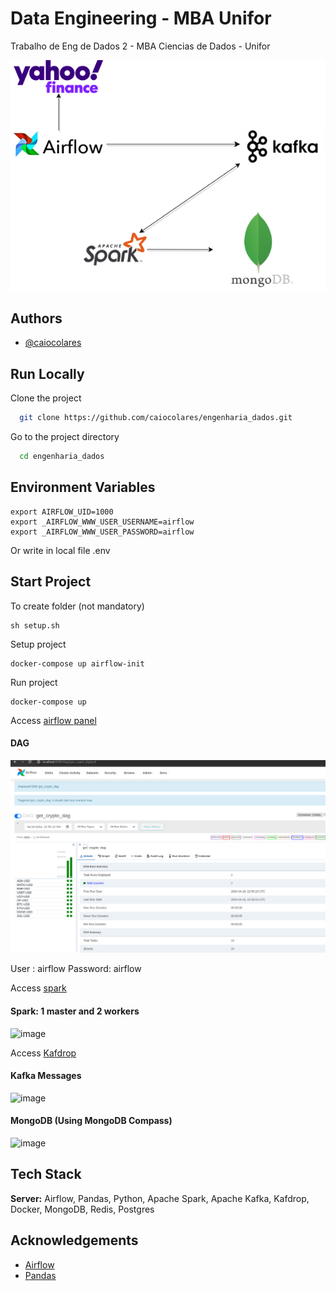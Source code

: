 
# Data Engineering - MBA Unifor 
Trabalho de Eng de Dados 2 - MBA Ciencias de Dados - Unifor


![image](https://github.com/caiocolares/engenharia_dados/blob/7546aba3bd367075dbcf7c90e162d2d578008c72/assets/diagrama.png)

## Authors

- [@caiocolares](https://www.github.com/caiocolares)



## Run Locally

Clone the project

```bash
  git clone https://github.com/caiocolares/engenharia_dados.git
```

Go to the project directory

```bash
  cd engenharia_dados
```



## Environment Variables

```
export AIRFLOW_UID=1000
export _AIRFLOW_WWW_USER_USERNAME=airflow
export _AIRFLOW_WWW_USER_PASSWORD=airflow
```
Or write in local file .env


## Start Project 

To create folder (not mandatory)
```
sh setup.sh
```

Setup project
```
docker-compose up airflow-init
```

Run project
```
docker-compose up 
```


Access [airflow panel](http://localhost:8080)
#### DAG
![image](https://github.com/caiocolares/engenharia_dados/blob/7546aba3bd367075dbcf7c90e162d2d578008c72/assets/airfow.png)

User : airflow
Password: airflow

Access [spark](http://localhost:8888)

#### Spark: 1 master and 2 workers
![image](https://github.com/caiocolares/engenharia_dados/assets/26276218/e50628a5-d4f7-4259-9754-1c5b2c5d9593)


Access [Kafdrop](http://localhost:19000) 

#### Kafka Messages
![image](https://github.com/caiocolares/engenharia_dados/assets/26276218/e50628a5-d4f7-4259-9754-1c5b2c5d9593)

#### MongoDB (Using MongoDB Compass)
![image](https://github.com/caiocolares/engenharia_dados/assets/26276218/e50628a5-d4f7-4259-9754-1c5b2c5d9593)




## Tech Stack


**Server:** Airflow, Pandas, Python, Apache Spark, Apache Kafka, Kafdrop, Docker, MongoDB, Redis, Postgres

## Acknowledgements

- [Airflow](https://airflow.apache.org/)
- [Pandas](https://pandas.pydata.org/)


